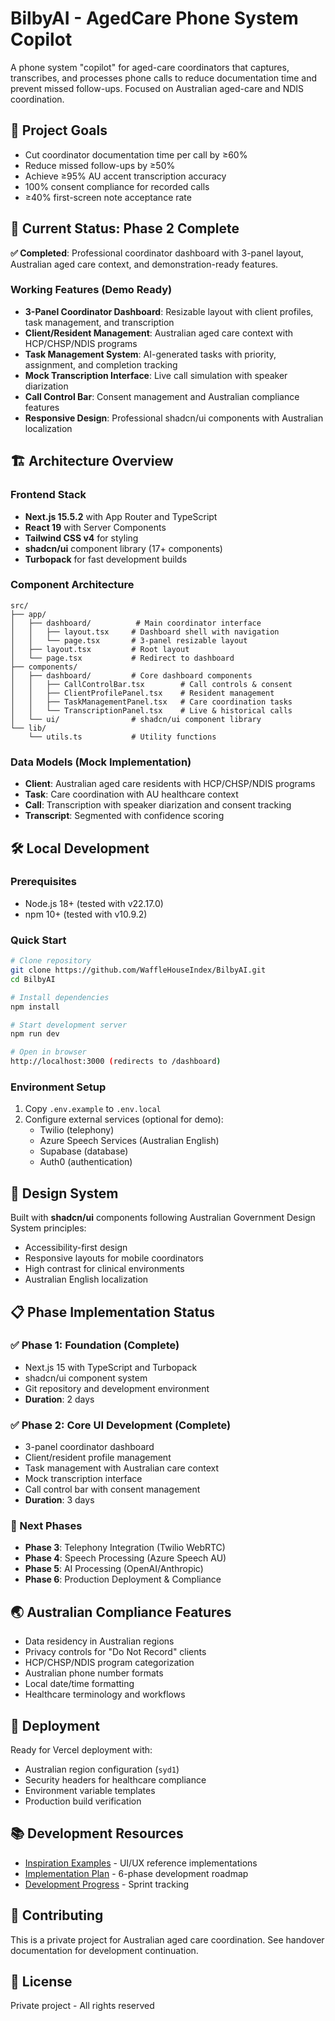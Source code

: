 # BilbyAI - AgedCare Phone System Copilot

A phone system "copilot" for aged-care coordinators that captures, transcribes, and processes phone calls to reduce documentation time and prevent missed follow-ups. Focused on Australian aged-care and NDIS coordination.

## 🎯 Project Goals
- Cut coordinator documentation time per call by ≥60%
- Reduce missed follow-ups by ≥50%
- Achieve ≥95% AU accent transcription accuracy
- 100% consent compliance for recorded calls
- ≥40% first-screen note acceptance rate

## 🚀 Current Status: Phase 2 Complete
**✅ Completed**: Professional coordinator dashboard with 3-panel layout, Australian aged care context, and demonstration-ready features.

### Working Features (Demo Ready)
- **3-Panel Coordinator Dashboard**: Resizable layout with client profiles, task management, and transcription
- **Client/Resident Management**: Australian aged care context with HCP/CHSP/NDIS programs
- **Task Management System**: AI-generated tasks with priority, assignment, and completion tracking
- **Mock Transcription Interface**: Live call simulation with speaker diarization
- **Call Control Bar**: Consent management and Australian compliance features
- **Responsive Design**: Professional shadcn/ui components with Australian localization

## 🏗️ Architecture Overview

### Frontend Stack
- **Next.js 15.5.2** with App Router and TypeScript
- **React 19** with Server Components
- **Tailwind CSS v4** for styling
- **shadcn/ui** component library (17+ components)
- **Turbopack** for fast development builds

### Component Architecture
```
src/
├── app/
│   ├── dashboard/          # Main coordinator interface
│   │   ├── layout.tsx     # Dashboard shell with navigation
│   │   └── page.tsx       # 3-panel resizable layout
│   ├── layout.tsx         # Root layout
│   └── page.tsx           # Redirect to dashboard
├── components/
│   ├── dashboard/         # Core dashboard components
│   │   ├── CallControlBar.tsx        # Call controls & consent
│   │   ├── ClientProfilePanel.tsx    # Resident management
│   │   ├── TaskManagementPanel.tsx   # Care coordination tasks
│   │   └── TranscriptionPanel.tsx    # Live & historical calls
│   └── ui/                # shadcn/ui component library
└── lib/
    └── utils.ts           # Utility functions
```

### Data Models (Mock Implementation)
- **Client**: Australian aged care residents with HCP/CHSP/NDIS programs
- **Task**: Care coordination with AU healthcare context
- **Call**: Transcription with speaker diarization and consent tracking
- **Transcript**: Segmented with confidence scoring

## 🛠️ Local Development

### Prerequisites
- Node.js 18+ (tested with v22.17.0)
- npm 10+ (tested with v10.9.2)

### Quick Start
```bash
# Clone repository
git clone https://github.com/WaffleHouseIndex/BilbyAI.git
cd BilbyAI

# Install dependencies
npm install

# Start development server
npm run dev

# Open in browser
http://localhost:3000 (redirects to /dashboard)
```

### Environment Setup
1. Copy `.env.example` to `.env.local`
2. Configure external services (optional for demo):
   - Twilio (telephony)
   - Azure Speech Services (Australian English)
   - Supabase (database)
   - Auth0 (authentication)

## 🎨 Design System
Built with **shadcn/ui** components following Australian Government Design System principles:
- Accessibility-first design
- Responsive layouts for mobile coordinators
- High contrast for clinical environments
- Australian English localization

## 📋 Phase Implementation Status

### ✅ Phase 1: Foundation (Complete)
- Next.js 15 with TypeScript and Turbopack
- shadcn/ui component system
- Git repository and development environment
- **Duration**: 2 days

### ✅ Phase 2: Core UI Development (Complete)
- 3-panel coordinator dashboard
- Client/resident profile management
- Task management with Australian care context
- Mock transcription interface
- Call control bar with consent management
- **Duration**: 3 days

### 🔄 Next Phases
- **Phase 3**: Telephony Integration (Twilio WebRTC)
- **Phase 4**: Speech Processing (Azure Speech AU)
- **Phase 5**: AI Processing (OpenAI/Anthropic)
- **Phase 6**: Production Deployment & Compliance

## 🌏 Australian Compliance Features
- Data residency in Australian regions
- Privacy controls for "Do Not Record" clients
- HCP/CHSP/NDIS program categorization
- Australian phone number formats
- Local date/time formatting
- Healthcare terminology and workflows

## 🚀 Deployment
Ready for Vercel deployment with:
- Australian region configuration (`syd1`)
- Security headers for healthcare compliance
- Environment variable templates
- Production build verification

## 📚 Development Resources
- [Inspiration Examples](./Inspiration/) - UI/UX reference implementations
- [Implementation Plan](./IMPLEMENTATION_PLAN.md) - 6-phase development roadmap
- [Development Progress](./DEVELOPMENT_PROGRESS.md) - Sprint tracking

## 🤝 Contributing
This is a private project for Australian aged care coordination. See handover documentation for development continuation.

## 📄 License
Private project - All rights reserved